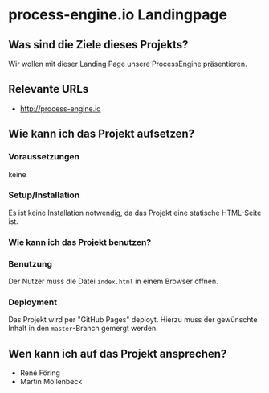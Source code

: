 # process-engine.io Landingpage

## Was sind die Ziele dieses Projekts?

Wir wollen mit dieser Landing Page unsere ProcessEngine präsentieren.

## Relevante URLs

* http://process-engine.io

## Wie kann ich das Projekt aufsetzen?

### Voraussetzungen

keine

### Setup/Installation

Es ist keine Installation notwendig, da das Projekt eine statische HTML-Seite ist.

### Wie kann ich das Projekt benutzen?

### Benutzung

Der Nutzer muss die Datei `index.html` in einem Browser öffnen.

### Deployment

Das Projekt wird per "GitHub Pages" deployt. Hierzu muss der gewünschte Inhalt in den `master`-Branch gemergt werden.


## Wen kann ich auf das Projekt ansprechen?

* René Föring
* Martin Möllenbeck
